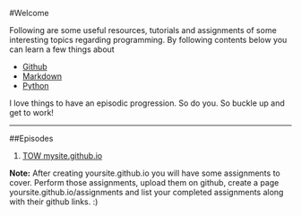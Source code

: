 #Welcome

Following are some useful resources, tutorials and assignments of some interesting topics regarding programming. By following contents below you can learn a few things about

* [Github](http://github.com/)
* [Markdown](https://daringfireball.net/projects/markdown/)
* [Python](https://www.python.org/)

I love things to have an episodic progression. So do you. So buckle up and get to work!

-----

##Episodes

1. [TOW mysite.github.io](episodes/TOW_mysite.github.io.html)

**Note:** After creating yoursite.github.io you will have some assignments to cover. Perform those assignments, upload them on github, create a page yoursite.github.io/assignments and list your completed assignments along with their github links. :)

